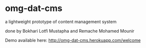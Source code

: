 # omg-dat-cms
a lightweight prototype of content management system

done by Bokhari Lotfi Mustapha and Remache Mohamed Mounir

Demo available here:
http://omg-dat-cms.herokuapp.com/welcome
